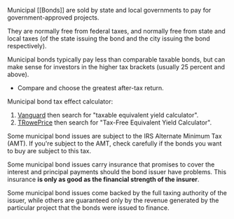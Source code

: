 Municipal [[Bonds]] are sold by state and local governments to pay for government-approved projects.

They are normally free from federal taxes, and normally free from state and local taxes (of the state issuing the bond and the city issuing the bond respectively).

Municipal bonds typically pay less than comparable taxable bonds, but can make sense for investors in the higher tax brackets (usually 25 percent and above).
- Compare and choose the greatest after-tax return.

Municipal bond tax effect calculator:
1. [Vanguard](https://investor.vanguard.com/home) then search for "taxable equivalent yield calculator".
2. [TRowePrice](https://www.troweprice.com) then search for "Tax-Free Equivalent Yield Calculator".

Some municipal bond issues are subject to the IRS Alternate Minimum Tax (AMT).  If you're subject to the AMT, check carefully if the bonds you want to buy are subject to this tax.

Some municipal bond issues carry insurance that promises to cover the interest and principal payments should the bond issuer have problems.  This insurance **is only as good as the financial strength of the insurer**.

Some municipal bond issues come backed by the full taxing authority of the issuer, while others are guaranteed only by the revenue generated by the particular project that the bonds were issued to finance.